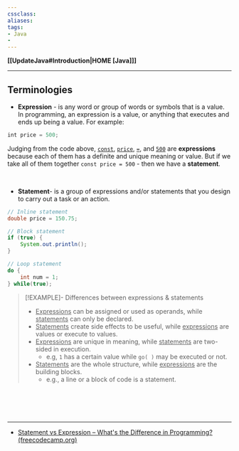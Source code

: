 ```yaml
---
cssclass:
aliases:
tags:
- Java
- 
---
```

**[[UpdateJava#Introduction|HOME [Java]]]**

---
## Terminologies
- **Expression** - is any word or group of words or symbols that is a value. In programming, an expression is a value, or anything that executes and ends up being a value. For example:
```js
int price = 500;
```
Judging from the code above, <u>`const`</u>, <u>`price`</u>, <u>`=`</u>, and <u>`500`</u> are **expressions** because each of them has a definite and unique meaning or value. But if we take all of them together `const price = 500` - then we have a **statement**.

<br>

-  **Statement**- is a group of expressions and/or statements that you design to carry out a task or an action.
```java
// Inline statement
double price = 150.75;
```
```java
// Block statement
if (true) {
	System.out.println();
}
```
```java
// Loop statement
do {
	int num = 1;
} while(true);
```

>[!EXAMPLE]- Differences between expressions & statements
>- <u>Expressions</u> can be assigned or used as operands, while <u>statements</u> can only be declared.
>- <u>Statements</u> create side effects to be useful, while <u>expressions</u> are values or execute to values.
>- <u>Expressions</u> are unique in meaning, while <u>statements</u> are two-sided in execution. 
>	- e.g, `1` has a certain value while `go( )` may be executed or not.
>- <u>Statements</u> are the whole structure, while <u>expressions</u> are the building blocks. 
>	- e.g., a line or a block of code is a statement.

<br>



<br>

# 
---
- [Statement vs Expression – What's the Difference in Programming? (freecodecamp.org)](https://www.freecodecamp.org/news/statement-vs-expression-whats-the-difference-in-programming/#:~:text=The%20Main%20Differences%20Between%20an,values%20or%20execute%20to%20values.)